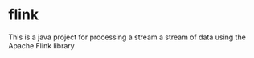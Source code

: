 # flink
This is a java project for processing a stream a stream of data using the Apache Flink library
